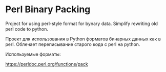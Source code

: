 # Perl Binary Packing

Project for using perl-style format for bynary data. Simplify rewriting old perl code to python.

Проект для использования в Python форматов бинарных данных как в perl. Облечает переписывание старого кода с perl на python.

Используемые форматы: 

https://perldoc.perl.org/functions/pack
